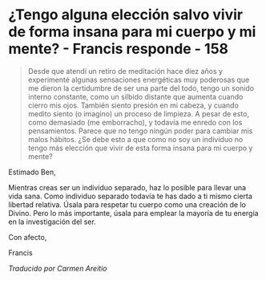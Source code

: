 # ¿Tengo alguna elección salvo vivir de forma insana para mi cuerpo y mi mente? - Francis responde - 158

>Desde que atendí un retiro de meditación hace diez años y experimenté algunas sensaciones energéticas muy poderosas que me dieron la certidumbre de ser una parte del todo, tengo un sonido interno constante, como un silbido distante que aumenta cuando cierro mis ojos. También siento presión en mi cabeza, y cuando medito siento (o imagino) un proceso de limpieza. A pesar de esto, como demasiado (me emborracho), y todavía me enredo con los pensamientos. Parece que no tengo ningún poder para cambiar mis malos hábitos. ¿Se debe esto a que como no soy un individuo no tengo más elección que vivir de esta forma insana para mi cuerpo y mente?

Estimado Ben,

Mientras creas ser un individuo separado, haz lo posible para llevar una vida sana. Como individuo separado todavía te has dado a ti mismo cierta libertad relativa. Úsala para respetar tu cuerpo como una creación de lo Divino. Pero lo más importante, úsala para emplear la mayoría de tu energía en la investigación del ser.

Con afecto,

Francis

_Traducido por Carmen Areitio_

